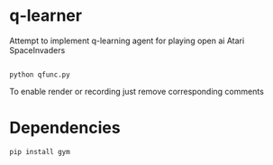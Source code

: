# q-learner
Attempt to implement q-learning agent for playing open ai Atari SpaceInvaders

```shell

python qfunc.py
```

To enable render or recording just remove corresponding comments



# Dependencies

```
pip install gym
```
